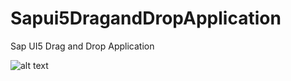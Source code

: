 # Sapui5DragandDropApplication
Sap UI5 Drag and Drop Application

![alt text](https://i.ibb.co/PgWvk7p/image.png)

